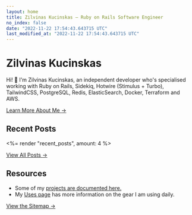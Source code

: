 ```yaml
---
layout: home
title: Zilvinas Kucinskas — Ruby on Rails Software Engineer
no_index: false
date: "2022-11-22 17:54:43.643715 UTC"
last_modified_at: "2022-11-22 17:54:43.643715 UTC"
---
```


# Zilvinas Kucinskas

Hi! 👋 I'm Zilvinas Kucinskas, an independent developer who's specialised working with Ruby on Rails, Sidekiq, Hotwire (Stimulus + Turbo), TailwindCSS, PostgreSQL, Redis, ElasticSearch, Docker, Terraform and AWS.

[Learn More About Me <span aria-hidden="true">&rarr;</span>](/about/)

## Recent Posts

<%= render "recent_posts", amount: 4 %>

[View All Posts <span aria-hidden="true">&rarr;</span>](/posts/)

## Resources

- Some of my [projects are documented here.](/projects/)
- My [Uses page](/uses/) has more information on the gear I am using daily.

[View the Sitemap <span aria-hidden="true">&rarr;</span>](/posts/)
